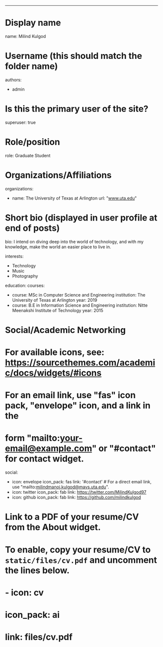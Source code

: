---
# Display name
name: Milind Kulgod

# Username (this should match the folder name)
authors:
- admin

# Is this the primary user of the site?
superuser: true

# Role/position
role: Graduate Student

# Organizations/Affiliations
organizations:
- name: The University of Texas at Arlington
  url: "www.uta.edu"

# Short bio (displayed in user profile at end of posts)
bio: I intend on diving deep into the world of technology, and with my knowledge, make the world an easier place to live in.

interests:
- Technology
- Music
- Photography

education:
  courses:
  - course: MSc in Computer Science and Engineering
    institution: The University of Texas at Arlington
    year: 2019
  - course: B.E in Information Science and Engineering
    institution: Nitte Meenakshi Institute of Technology
    year: 2015

# Social/Academic Networking
# For available icons, see: https://sourcethemes.com/academic/docs/widgets/#icons
#   For an email link, use "fas" icon pack, "envelope" icon, and a link in the
#   form "mailto:your-email@example.com" or "#contact" for contact widget.
social:
- icon: envelope
  icon_pack: fas
  link: '#contact'  # For a direct email link, use "mailto:milindmanoj.kulgod@mavs.uta.edu".
- icon: twitter
  icon_pack: fab
  link: https://twitter.com/MilindKulgod97
- icon: github
  icon_pack: fab
  link: https://github.com/milindkulgod
# Link to a PDF of your resume/CV from the About widget.
# To enable, copy your resume/CV to `static/files/cv.pdf` and uncomment the lines below.  
# - icon: cv
#   icon_pack: ai
#   link: files/cv.pdf
